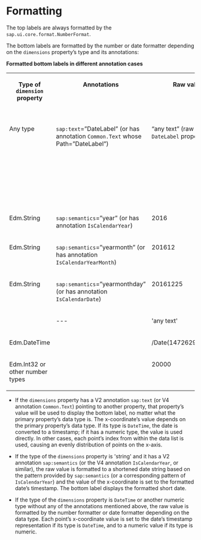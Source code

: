<!-- loio8cd1dc3ef4c94e2b9ba78a4c43eac9fd -->

# Formatting

The top labels are always formatted by the `sap.ui.core.format.NumberFormat`.

The bottom labels are formatted by the number or date formatter depending on the `dimensions` property’s type and its annotations:

**Formatted bottom labels in different annotation cases**


<table>
<tr>
<th valign="top">

Type of `dimension` property

</th>
<th valign="top">

Annotations

</th>
<th valign="top">

Raw value

</th>
<th valign="top">

X-coordinate value

</th>
<th valign="top">

Formatted value for bottom label

</th>
</tr>
<tr>
<td valign="top">

Any type

</td>
<td valign="top">

`sap:text`=”DateLabel” \(or has annotation `Common.Text` whose Path=”DateLabel”\)

</td>
<td valign="top">

“any text” \(raw value of `DateLabel` property\)

</td>
<td valign="top">

Depends on property type \(use index value if neither date nor number type\)

</td>
<td valign="top">

‘any text’

</td>
</tr>
<tr>
<td valign="top">

Edm.String

</td>
<td valign="top">

`sap:semantics`=”year” \(or has annotation `IsCalendarYear`\)

</td>
<td valign="top">

2016

</td>
<td valign="top">

Timestamp

</td>
<td valign="top">

1/1/16

</td>
</tr>
<tr>
<td valign="top">

Edm.String

</td>
<td valign="top">

`sap:semantics`=”yearmonth” \(or has annotation `IsCalendarYearMonth`\)

</td>
<td valign="top">

201612

</td>
<td valign="top">

Timestamp

</td>
<td valign="top">

12/1/16

</td>
</tr>
<tr>
<td valign="top">

Edm.String

</td>
<td valign="top">

`sap:semantics`=”yearmonthday” \(or has annotation `IsCalendarDate`\)

</td>
<td valign="top">

20161225

</td>
<td valign="top">

Timestamp

</td>
<td valign="top">

12/25/16

</td>
</tr>
<tr>
<td valign="top">



</td>
<td valign="top">

\---

</td>
<td valign="top">

'any text'

</td>
<td valign="top">

Indices

</td>
<td valign="top">



</td>
</tr>
<tr>
<td valign="top">

Edm.DateTime

</td>
<td valign="top">



</td>
<td valign="top">

/Date\(1472629368000\)/

</td>
<td valign="top">

Timestamp

</td>
<td valign="top">

8/31/16

</td>
</tr>
<tr>
<td valign="top">

Edm.Int32 or other number types

</td>
<td valign="top">



</td>
<td valign="top">

20000

</td>
<td valign="top">

20000

</td>
<td valign="top">

20K

</td>
</tr>
</table>

-   If the `dimensions` property has a V2 annotation `sap:text` \(or V4 annotation `Common.Text`\) pointing to another property, that property’s value will be used to display the bottom label, no matter what the primary property’s data type is. The x-coordinate’s value depends on the primary property’s data type. If its type is `DateTime`, the date is converted to a timestamp; if it has a numeric type, the value is used directly. In other cases, each point’s index from within the data list is used, causing an evenly distribution of points on the x-axis.

-   If the type of the `dimensions` property is 'string' and it has a V2 annotation `sap:semantics` \(or the V4 annotation `IsCalendarYear`, or similar\), the raw value is formatted to a shortened date string based on the pattern provided by `sap:semantics` \(or a corresponding pattern of `IsCalendarYear`\) and the value of the x-coordinate is set to the formatted date’s timestamp. The bottom label displays the formatted short date.
-   If the type of the `dimensions` property is `DateTime` or another numeric type without any of the annotations mentioned above, the raw value is formatted by the number formatter or date formatter depending on the data type. Each point’s x-coordinate value is set to the date’s timestamp representation if its type is `DateTime`, and to a numeric value if its type is numeric.

